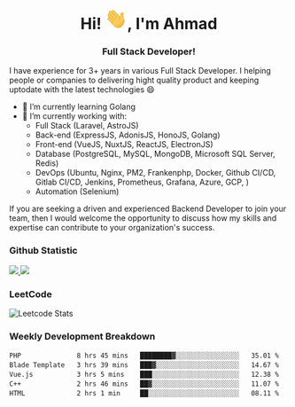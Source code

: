 <h1 align="center">Hi! <img src="https://raw.githubusercontent.com/ABSphreak/ABSphreak/master/gifs/Hi.gif" width="40px" />, I'm Ahmad</h1>


<h3 align="center">Full Stack Developer!</h3>
I have experience for 3+ years in various Full Stack Developer. I helping people or companies to delivering hight quality product and keeping uptodate with the latest technologies 😄


- 🔭 I’m currently learning Golang
- 🌱 I’m currently working with:
   - Full Stack (Laravel, AstroJS)
   - Back-end (ExpressJS, AdonisJS, HonoJS, Golang)
   - Front-end (VueJS, NuxtJS, ReactJS, ElectronJS)
   - Database (PostgreSQL, MySQL, MongoDB, Microsoft SQL Server, Redis)
   - DevOps (Ubuntu, Nginx, PM2, Frankenphp, Docker, Github CI/CD, Gitlab CI/CD, Jenkins, Prometheus, Grafana, Azure, GCP, )
   - Automation (Selenium)

If you are seeking a driven and experienced Backend Developer to join your team, then I would welcome the opportunity to discuss how my skills and expertise can contribute to your organization's success.

  
### Github Statistic
<p align="left">
<a href="https://github.com/ahmadlaiq97">
  <img height="180em" src="https://github-readme-stats-eight-theta.vercel.app/api?username=ahmadlaiq&show_icons=true&theme=algolia&include_all_commits=true&count_private=true"/>
  <img height="180em" src="https://github-readme-stats-eight-theta.vercel.app/api/top-langs/?username=ahmadlaiq&layout=compact&langs_count=8&theme=algolia"/>
</a>
</p>

### LeetCode

![Leetcode Stats](https://leetcard.jacoblin.cool/ahmadlaiq?ext=contest)

### Weekly Development Breakdown
<!--START_SECTION:waka-->

```txt
PHP              8 hrs 45 mins   ████████▓░░░░░░░░░░░░░░░░   35.01 %
Blade Template   3 hrs 39 mins   ███▓░░░░░░░░░░░░░░░░░░░░░   14.67 %
Vue.js           3 hrs 5 mins    ███░░░░░░░░░░░░░░░░░░░░░░   12.38 %
C++              2 hrs 46 mins   ██▓░░░░░░░░░░░░░░░░░░░░░░   11.07 %
HTML             2 hrs 1 min     ██░░░░░░░░░░░░░░░░░░░░░░░   08.11 %
```

<!--END_SECTION:waka-->
